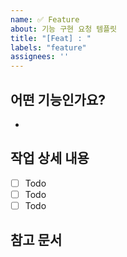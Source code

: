 ```yaml
---
name: ✅ Feature
about: 기능 구현 요청 템플릿
title: "[Feat] : "
labels: "feature"
assignees: ''
---
```

<!-- 모든 항목은 가급적 작은 단위로 나누어 작성해주세요.
필요하다면, 다양한 부제목을 추가해도 좋습니다.-->
## 어떤 기능인가요?
- 
## 작업 상세 내용
- [ ] Todo
- [ ] Todo
- [ ] Todo

## 참고 문서
<!-- 링크 및 이슈번호 등 추가적으로 이 이슈의 해결 혹은 문제 인지를 위해 필요한 자료를 첨부해주세요 -->


<!--
개발 일정은 가장 큰 단위의 이슈에 작성해주세요 -->
<!--
## 개발 일정
S: 0.5일 M: 1일 L: 2일

| 이슈 이름 | 일감 사이즈 |
| --- | --- |
| | |
| 합계 | 00일 |
-->

